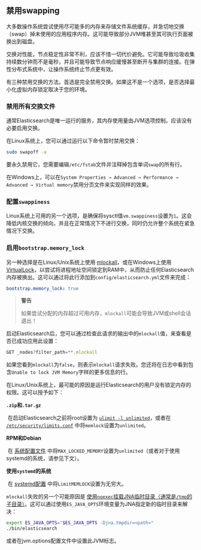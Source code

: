 ## 禁用swapping

大多数操作系统尝试使用尽可能多的内存来存储文件系统缓存，并急切地交换（swap）掉未使用的应用程序内存。这可能导致部分JVM堆甚至其可执行页面被换出到磁盘。

交换对性能，节点稳定性非常不利，应该不惜一切代价避免。它可能导致垃圾收集持续数分钟而不是毫秒，并且可能导致节点响应缓慢甚至断开与集群的连接。在弹性分布式系统中，让操作系统终止节点更有效。

有三种禁用交换的方法。首选是完全禁用交换。如果这不是一个选项，是否选择最小化虚拟内存锁定取决于您的环境。

### 禁用所有交换文件

通常Elasticsearch是唯一运行的服务，其内存使用量由JVM选项控制。应该没有必要启用交换。

在Linux系统上，您可以通过运行以下命令暂时禁用交换：

```sh
sudo swapoff -a
```

要永久禁用它，您需要编辑`/etc/fstab`文件并注释掉包含单词`swap`的所有行。

在Windows上，可以在`System Properties → Advanced → Performance → Advanced → Virtual memory`禁用分页文件来实现同样的效果。

### 配置`swappiness`

Linux系统上可用的另一个选项，是确保将sysctl值`vm.swappiness`设置为`1`。这会降低内核交换的倾向，并且在正常情况下不进行交换，同时仍允许整个系统在紧急情况下交换。

### 启用`bootstrap.memory_lock`

另一种选择是在Linux/Unix系统上使用 [mlockall](http://pubs.opengroup.org/onlinepubs/007908799/xsh/mlockall.html)，或在Windows上使用 [VirtualLock](https://docs.microsoft.com/windows/desktop/api/memoryapi/nf-memoryapi-virtuallock)，以尝试将进程地址空间锁定到RAM中，从而防止任何Elasticsearch内存被换出。这可以通过将此行添加到`config/elasticsearch.yml`文件来完成：

```yaml
bootstrap.memory_lock: true
```

> **警告**
>
> 如果尝试分配的内存超过可用内存，`mlockall`可能会导致JVM或shell会话退出！

启动Elasticsearch后，您可以通过检查此请求的输出中的`mlockall`值，来查看是否已成功应用此设置：

```js
GET _nodes?filter_path=**.mlockall
```

如果您看到`mlockall`为`false`，则表示`mlockall`请求失败。您还将在日志中看到包含`Unable to lock JVM Memory`字样的更多信息的行。

在Linux/Unix系统上，最可能的原因是运行Elasticsearch的用户没有锁定内存的权限。这可以授予如下：

**`.zip`和`.tar.gz`**

​	在启动Elasticsearch之前将root设置为 [`ulimit -l unlimited`](../../02-Set-up-Elasticsearch/Important-System-Configuration/Configuring-system-settings.md#`ulimit`)，或者在 [`/etc/security/limits.conf`](../../02-Set-up-Elasticsearch/Important-System-Configuration/Configuring-system-settings.md#`/etc/security/limits_conf`) 中将`memlock`设置为`unlimited`。

**RPM和Debian**

​	在 [系统配置文件](../../02-Set-up-Elasticsearch/Important-System-Configuration/Configuring-system-settings.md) 中将`MAX_LOCKED_MEMORY`设置为`unlimited`（或者对于使用systemd的系统，请参见下文）。

**使用`systemd`的系统**

​	在 [systemd配置](../../02-Set-up-Elasticsearch/Important-System-Configuration/Configuring-system-settings.md#Systemd配置) 中将`LimitMEMLOCK`设置为无穷大。

`mlockall`失败的另一个可能原因是 [使用`noexec`挂载JNA临时目录（通常是`/tmp`的子目录）](../../02-Set-up-Elasticsearch/Important-System-Configuration/JNA-temporary-directory-not-mounted-with-noexec.md)。这可以通过使用`ES_JAVA_OPTS`环境变量为JNA指定新的临时目录来解决：

```sh
export ES_JAVA_OPTS="$ES_JAVA_OPTS -Djna.tmpdir=<path>"
./bin/elasticsearch
```

或者在jvm.options配置文件中设置此JVM标志。
